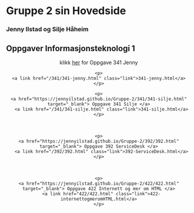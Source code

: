<html lang="en">
<head>
    <meta charset="UTF-8">
    <meta name="viewport" content="width=device-width, initial-scale=1.0">
    <meta http-equiv="X-UA-Compatible" content="ie=edge">
</head>

<body>
  <h1>Gruppe 2 sin Hovedside</h1>
       <h3> Jenny Ilstad og Silje Håheim </h3>
    <h2>Oppgaver Informasjonsteknologi 1</h2>

<center>
    <p>
    klikk 
    <a href="https://jennyilstad.github.io/Gruppe2/341/341-jenny.html" target="_blank">her</a>
    for Oppgave 341 Jenny
    </p>
    
    <p>
    <a link href="/341/341-jenny.html" class="link">341-jenny.html</a>
    </p>

    <p>
    <a href="https://jennyilstad.github.io/Gruppe-2/341/341-silje.html" target="_blank"> Oppgave 341 Silje </a>
      <a link href="/341/341-silje.html" class="link">341-silje.html</a>
    </p>

<br>

    <p>
    <a href="https://jennyilstad.github.io/Gruppe-2/392/392.html" target="_blank"> Oppgave 392 ServiceDesk </a>
      <a link href="/392/392.html" class="link">392-ServiceDesk.html</a>
    </p>

<br>

    <p>
    <a href="https://jennyilstad.github.io/Gruppe-2/422/422.html" target="_blank"> Oppgave 422 Internett og mer om HTML </a>
      <a link href="422/422.html" class="link">422-internettogmeromHTML.html</a>
    </p>

</body>

